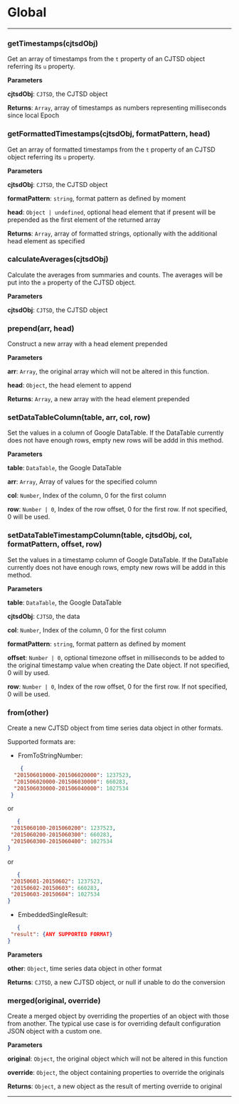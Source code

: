 # Global





* * *

### getTimestamps(cjtsdObj) 

Get an array of timestamps from the `t` property of an CJTSD object referring its `u` property.

**Parameters**

**cjtsdObj**: `CJTSD`, the CJTSD object

**Returns**: `Array`, array of timestamps as numbers representing
                  							milliseconds since local Epoch


### getFormattedTimestamps(cjtsdObj, formatPattern, head) 

Get an array of formatted timestamps from the `t` property of an CJTSD object referring its `u` property.

**Parameters**

**cjtsdObj**: `CJTSD`, the CJTSD object

**formatPattern**: `string`, format pattern as defined by moment

**head**: `Object | undefined`, optional head element that if present will be prepended as the first element of the returned array

**Returns**: `Array`, array of formatted strings, optionally with the additional head element as specified


### calculateAverages(cjtsdObj) 

Calculate the averages from summaries and counts.
The averages will be put into the `a` property of the CJTSD object.

**Parameters**

**cjtsdObj**: `CJTSD`, the CJTSD object



### prepend(arr, head) 

Construct a new array with a head element prepended

**Parameters**

**arr**: `Array`, the original array which will not be altered in this function.

**head**: `Object`, the head element to append

**Returns**: `Array`, a new array with the head element prepended


### setDataTableColumn(table, arr, col, row) 

Set the values in a column of Google DataTable.
If the DataTable currently does not have enough rows, empty new rows will be addd in this method.

**Parameters**

**table**: `DataTable`, the Google DataTable

**arr**: `Array`, Array of values for the specified column

**col**: `Number`, Index of the column, 0 for the first column

**row**: `Number | 0`, Index of the row offset, 0 for the first row. If not specified, 0 will be used.



### setDataTableTimestampColumn(table, cjtsdObj, col, formatPattern, offset, row) 

Set the values in a timestamp column of Google DataTable.
If the DataTable currently does not have enough rows, empty new rows will be addd in this method.

**Parameters**

**table**: `DataTable`, the Google DataTable

**cjtsdObj**: `CJTSD`, the data

**col**: `Number`, Index of the column, 0 for the first column

**formatPattern**: `string`, format pattern as defined by moment

**offset**: `Number | 0`, optional timezone offset in milliseconds to be added to
                               the original timestamp value when creating the Date object.
                               If not specified, 0 will by used.

**row**: `Number | 0`, Index of the row offset, 0 for the first row. If not specified, 0 will be used.



### from(other) 

Create a new CJTSD object from time series data object in other formats.

Supported formats are:
* FromToStringNumber:
```json
	{
  "201506010000-201506020000": 1237523,
  "201506020000-201506030000": 660283,
  "201506030000-201506040000": 1027534
 }
 ```
 or
 ```json
	{
  "2015060100-2015060200": 1237523,
  "2015060200-2015060300": 660283,
  "2015060300-2015060400": 1027534
 }
 ```
 or
 ```json
	{
  "20150601-20150602": 1237523,
  "20150602-20150603": 660283,
  "20150603-20150604": 1027534
 }
 ```
* EmbeddedSingleResult:
 ```json
	{
  "result": {ANY SUPPORTED FORMAT}
 }
 ```

**Parameters**

**other**: `Object`, time series data object in other format

**Returns**: `CJTSD`, a new CJTSD object, or null if unable to do the conversion


### merged(original, override) 

Create a merged object by overriding the properties of an object with those from another.
The typical use case is for overriding default configuration JSON object with a custom one.

**Parameters**

**original**: `Object`, the original object which will not be altered in this function

**override**: `Object`, the object containing properties to override the originals

**Returns**: `Object`, a new object as the result of merting override to original



* * *










